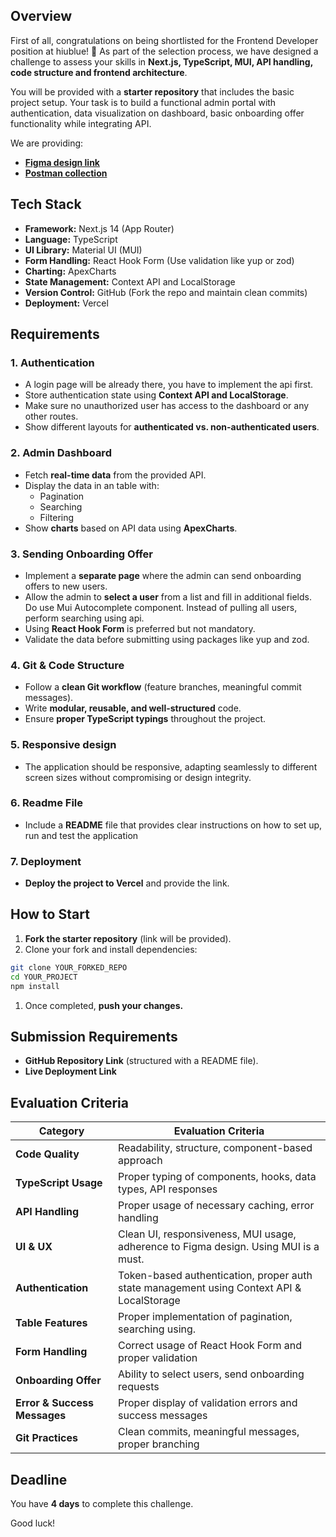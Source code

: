 ## **Overview**

First of all, congratulations on being shortlisted for the Frontend Developer position at hiublue! 🎉 As part of the selection process, we have designed a challenge to assess your skills in **Next.js, TypeScript, MUI, API handling, code structure and frontend architecture**.

You will be provided with a **starter repository** that includes the basic project setup. Your task is to build a functional admin portal with authentication, data visualization on dashboard, basic onboarding offer functionality while integrating API.

We are providing:

- [**Figma design link**](https://www.figma.com/design/p4aO5zxiLUkws5DDTTWP92/Untitled?node-id=0-1&t=oePPLG5LIUguMtQy-1)
- [**Postman collection**](https://documenter.getpostman.com/view/8605001/2sAYXFiHWQ)

## **Tech Stack**

- **Framework:** Next.js 14 (App Router)
- **Language:** TypeScript
- **UI Library:** Material UI (MUI)
- **Form Handling:** React Hook Form (Use validation like yup or zod)
- **Charting:** ApexCharts
- **State Management:** Context API and LocalStorage
- **Version Control:** GitHub (Fork the repo and maintain clean commits)
- **Deployment:** Vercel

## **Requirements**

### **1. Authentication**

- A login page will be already there, you have to implement the api first.
- Store authentication state using **Context API and LocalStorage**.
- Make sure no unauthorized user has access to the dashboard or any other routes.
- Show different layouts for **authenticated vs. non-authenticated users**.

### **2. Admin Dashboard**

- Fetch **real-time data** from the provided API.
- Display the data in an table with:
  - Pagination
  - Searching
  - Filtering
- Show **charts** based on API data using **ApexCharts**.

### **3. Sending Onboarding Offer**

- Implement a **separate page** where the admin can send onboarding offers to new users.
- Allow the admin to **select a user** from a list and fill in additional fields. Do use Mui Autocomplete component. Instead of pulling all users, perform searching using api.
- Using **React Hook Form** is preferred but not mandatory.
- Validate the data before submitting using packages like yup and zod.

### **4. Git & Code Structure**

- Follow a **clean Git workflow** (feature branches, meaningful commit messages).
- Write **modular, reusable, and well-structured** code.
- Ensure **proper TypeScript typings** throughout the project.

### **5. Responsive design**

- The application should be responsive, adapting seamlessly to different screen sizes without compromising or design integrity.

### **6. Readme File**

- Include a **README** file that provides clear instructions on how to set up, run and test the application

### **7. Deployment**

- **Deploy the project to Vercel** and provide the link.

## **How to Start**

1. **Fork the starter repository** (link will be provided).
2. Clone your fork and install dependencies:

```bash
git clone YOUR_FORKED_REPO
cd YOUR_PROJECT
npm install
```

1. Once completed, **push your changes.**

## **Submission Requirements**

- **GitHub Repository Link** (structured with a README file).
- **Live Deployment Link**

## **Evaluation Criteria**

| **Category** | **Evaluation Criteria** |
| --- | --- |
| **Code Quality** | Readability, structure, component-based approach |
| **TypeScript Usage** | Proper typing of components, hooks, data types, API responses |
| **API Handling** | Proper usage of necessary caching, error handling |
| **UI & UX** | Clean UI, responsiveness, MUI usage, adherence to Figma design. Using MUI is a must. |
| **Authentication** | Token-based authentication, proper auth state management using Context API & LocalStorage |
| **Table Features** | Proper implementation of pagination, searching using. |
| **Form Handling** | Correct usage of React Hook Form and proper validation |
| **Onboarding Offer** | Ability to select users, send onboarding requests |
| **Error & Success Messages** | Proper display of validation errors and success messages |
| **Git Practices** | Clean commits, meaningful messages, proper branching |

## **Deadline**

You have **4 days** to complete this challenge.

Good luck!